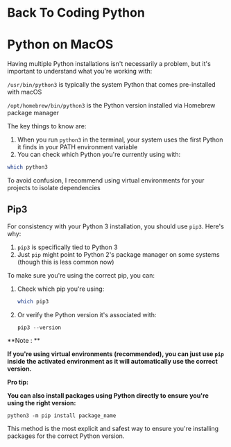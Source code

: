 # Back To Coding Python



# Python on MacOS

Having multiple Python installations isn't necessarily a problem, but it's important to understand what you're working with:

`/usr/bin/python3` is typically the system Python that comes pre-installed with macOS

`/opt/homebrew/bin/python3` is the Python version installed via Homebrew package manager

The key things to know are:

1. When you run `python3` in the terminal, your system uses the first Python it finds in your PATH environment variable
2. You can check which Python you're currently using with:

```bash
which python3
```

To avoid confusion, I recommend using virtual environments for your projects to isolate dependencies



## Pip3

For consistency with your Python 3 installation, you should use `pip3`. Here's why:

1. `pip3` is specifically tied to Python 3
2. Just `pip` might point to Python 2's package manager on some systems (though this is less common now)

To make sure you're using the correct pip, you can:

1. Check which pip you're using:

   ```bash
   which pip3
   ```

2. Or verify the Python version it's associated with:

   ```
   pip3 --version
   ```

**Note : **

**If you're using virtual environments (recommended), you can just use `pip` inside the activated environment as it will automatically use the correct version.**

**Pro tip:** 

**You can also install packages using Python directly to ensure you're using the right version:**

```
python3 -m pip install package_name
```

This method is the most explicit and safest way to ensure you're installing packages for the correct Python version.